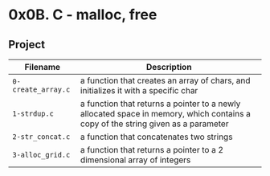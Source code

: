 # 0x0B. C - malloc, free

## Project

| Filename | Description |
| -------- | ----------- |
| `0-create_array.c` | a function that creates an array of chars, and initializes it with a specific char |
| `1-strdup.c` | a function that returns a pointer to a newly allocated space in memory, which contains a copy of the string given as a parameter |
| `2-str_concat.c` | a function that concatenates two strings |
| `3-alloc_grid.c` | a function that returns a pointer to a 2 dimensional array of integers |
